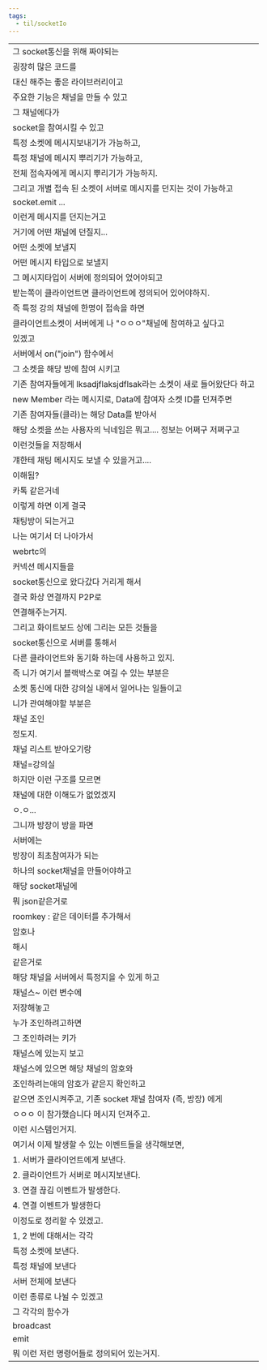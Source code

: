 ```yaml
---
tags:
  - til/socketIo
---
```



|                                                |
| ---------------------------------------------- |
| 그 socket통신을 위해 짜야되는                            |
| 굉장히 많은 코드를                                     |
| 대신 해주는 좋은 라이브러리이고                              |
| 주요한 기능은 채널을 만들 수 있고                            |
| 그 채널에다가                                        |
| socket을 참여시킬 수 있고                              |
| 특정 소켓에 메시지보내기가 가능하고,                           |
| 특정 채널에 메시지 뿌리기가 가능하고,                          |
| 전체 접속자에게 메시지 뿌리기가 가능하지.                        |
| 그리고 개별 접속 된 소켓이 서버로 메시지를 던지는 것이 가능하고           |
| socket.emit ...                                |
| 이런게 메시지를 던지는거고                                 |
| 거기에 어떤 채널에 던질지...                              |
| 어떤 소켓에 보낼지                                     |
| 어떤 메시지 타입으로 보낼지                                |
| 그 메시지타입이 서버에 정의되어 었어야되고                        |
| 받는쪽이 클라이언트면 클라이언트에 정의되어 있어야하지.                 |
| 즉 특정 강의 채널에 한명이 접속을 하면                         |
| 클라이언트소켓이 서버에게 나 "ㅇㅇㅇ"채널에 참여하고 싶다고              |
| 있겠고                                            |
| 서버에서 on("join") 함수에서                           |
| 그 소켓을 해당 방에 참여 시키고                             |
| 기존 참여자들에게 lksadjflaksjdflsak라는 소켓이 새로 들어왔단다 하고 |
| new Member 라는 메시지로, Data에 참여자 소켓 ID를 던져주면      |
| 기존 참여자들(클라)는 해당 Data를 받아서                      |
| 해당 소켓을 쓰는 사용자의 닉네임은 뭐고.... 정보는 어쩌구 저쩌구고        |
| 이런것들을 저장해서                                     |
| 걔한테 채팅 메시지도 보낼 수 있을거고....                      |
| 이해됨?                                           |
| 카톡 같은거네                                        |
| 이렇게 하면 이게 결국                                   |
| 채팅방이 되는거고                                      |
| 나는 여기서 더 나아가서                                  |
| webrtc의                                        |
| 커넥션 메시지들을                                      |
| socket통신으로 왔다갔다 거리게 해서                         |
| 결국 화상 연결까지 P2P로                                |
| 연결해주는거지.                                       |
| 그리고 화이트보드 상에 그리는 모든 것들을                        |
| socket통신으로 서버를 통해서                             |
| 다른 클라이언트와 동기화 하는데 사용하고 있지.                     |
| 즉 니가 여기서 블랙박스로 여길 수 있는 부분은                     |
| 소켓 통신에 대한 강의실 내에서 일어나는 일들이고                    |
| 니가 관여해야할 부분은                                   |
| 채널 조인                                          |
| 정도지.                                           |
| 채널 리스트 받아오기랑                                   |
| 채널=강의실                                         |
| 하지만 이런 구조를 모르면                                 |
| 채널에 대한 이해도가 없었겠지                               |
| ㅇ.ㅇ...                                         |
| 그니까 방장이 방을 파면                                  |
| 서버에는                                           |
| 방장이 최초참여자가 되는                                  |
| 하나의 socket채널을 만들어야하고                           |
| 해당 socket채널에                                   |
| 뭐 json같은거로                                     |
| roomkey : 같은 데이터를 추가해서                         |
| 암호나                                            |
| 해시                                             |
| 같은거로                                           |
| 해당 채널을 서버에서 특정지을 수 있게 하고                       |
| 채널스~ 이런 변수에                                    |
| 저장해놓고                                          |
| 누가 조인하려고하면                                     |
| 그 조인하려는 키가                                     |
| 채널스에 있는지 보고                                    |
| 채널스에 있으면 해당 채널의 암호와                            |
| 조인하려는애의 암호가 같은지 확인하고                           |
| 같으면 조인시켜주고, 기존 socket 채널 참여자 (즉, 방장) 에게        |
| ㅇㅇㅇ 이 참가했습니다 메시지 던져주고.                         |
| 이런 시스템인거지.                                     |
| 여기서 이제 발생할 수 있는 이벤트들을 생각해보면,                   |
| 1. 서버가 클라이언트에게 보낸다.                            |
| 2. 클라이언트가 서버로 메시지보낸다.                          |
| 3. 연결 끊김 이벤트가 발생한다.                            |
| 4. 연결 이벤트가 발생한다                                |
| 이정도로 정리할 수 있겠고.                                |
| 1, 2 번에 대해서는 각각                                |
| 특정 소켓에 보낸다.                                    |
| 특정 채널에 보낸다                                     |
| 서버 전체에 보낸다                                     |
| 이런 종류로 나뉠 수 있겠고                                |
| 그 각각의 함수가                                      |
| broadcast                                      |
| emit                                           |
| 뭐 이런 저런 명령어들로 정의되어 있는거지.                       |